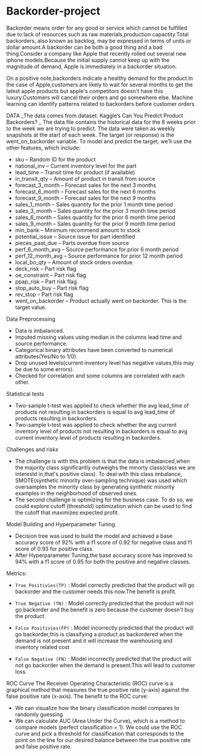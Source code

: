 # Backorder-project

Backorder means order for any good or service which cannot be fulfilled due to lack of resources such as raw materials,production capactity.Total backorders, also known as backlog, may be expressed in terms of units or dollar amount.A backorder can be both a good thing and a bad thing.Consider a company like Apple that recently rolled out several new iphone models.Because the initial supply cannot keep up with the magnitude of demand, Apple is immediately in a backorder situation.

On a positive note,backorders indicate a healthy demand for the product.In the case of Apple,customers are likely to wait for several months to get the latest apple products but apple's competitors doesn't have this luxury.Customers will cancel their orders and go somewhere else. Machine learning can identify patterns related to backorders before customer orders.



DATA _The data comes from dataset: Kaggle’s Can You Predict Product Backorders? _ The data file contains the historical data for the 8 weeks prior to the week we are trying to predict. The data were taken as weekly snapshots at the start of each week. The target (or response) is the went_on_backorder variable. To model and predict the target, we’ll use the other features, which include:

* sku – Random ID for the product
* national_inv – Current inventory level for the part
* lead_time – Transit time for product (if available)
* in_transit_qty – Amount of product in transit from source
* forecast_3_month – Forecast sales for the next 3 months
* forecast_6_month – Forecast sales for the next 6 months
* forecast_9_month – Forecast sales for the next 9 months
* sales_1_month – Sales quantity for the prior 1 month time period
* sales_3_month – Sales quantity for the prior 3 month time period
* sales_6_month – Sales quantity for the prior 6 month time period
* sales_9_month – Sales quantity for the prior 9 month time period
* min_bank – Minimum recommend amount to stock
* potential_issue – Source issue for part identified
* pieces_past_due – Parts overdue from source
* perf_6_month_avg – Source performance for prior 6 month period
* perf_12_month_avg – Source performance for prior 12 month period
* local_bo_qty – Amount of stock orders overdue
* deck_risk – Part risk flag
* oe_constraint – Part risk flag
* ppap_risk – Part risk flag
* stop_auto_buy – Part risk flag
* rev_stop – Part risk flag
* went_on_backorder – Product actually went on backorder. This is the target value.



Data Preprocessing
* Data is imbalanced.
* Imputed missing values using median in the columns lead time and source performance.
* Categorical binary attributes have been converted to numerical attributes(Yes/No to 1/0).
* Drop unused levels(current inventory level has negative values,this may be due to some errors).
* Checked for correlation and some columns are correlated with each other.


Statistical tests
* Two-sample t-test was applied to check whether the avg lead_time of products not resulting in backorders is equal to avg lead_time of products resulting in backorders.
* Two-sample t-test was applied to check whether the avg current inventory level of products not resulting in backorders is equal to avg current inventory level of products resulting in backorders.


Challenges and risks
* The challenge is with this problem is that the data is imbalanced,when the majority class significantly outweighs the minorty class(class we are interestd in,that's positive class). To deal with this class imbalance, SMOTE(synthetic minority over-sampling technique) was used which oversamples the minority class by generating synthetic minority examples in the neighborhood of observed ones.
* The second challenge is optimizing for the business case. To do so, we could explore cutoff (threshold) optimization which can be used to find the cutoff that maximizes expected profit.


Model Building and Hyperparameter Tuning.
* Decision tree was used to build the model and achieved a base accuracy score of 92% with a f1 score of 0.92 for negative class and f1 score of 0.93 for positive class.
* After Hyperparameter Tuning,the base accuracy score has improved to 94% with a f1 score of 0.95 for both the positive and negative classes.


Metrics:
* `True Positivies(TP)` : Model correctly predicted that the product will go backorder and the customer needs this now.The benefit is profit.

* `True Negative (TN)` : Model correctly predicted that the product will not go backorder and the benefit is zero because
  the customer doesn't buy the product.
  
* `False Positivies(FP)` : Model incorrectly predicted that the product will go backorder,this is classifying a product as backordered when the demand is not present and it will increase the warehousing and inventory related cost

* `False Negative (FN)` : Model incorrectly predicted that the product will not go backorder when the demand is present.This will lead to customer loss.


ROC Curve The Receiver Operating Characteristic (ROC) curve is a graphical method that measures the true positive rate (y-axis) against the false positive rate (x-axis). The benefit to the ROC curve:

* We can visualize how the binary classification model compares to randomly guessing
* We can calculate AUC (Area Under the Curve), which is a method to compare models (perfect classification = 1). We could use the ROC curve and pick a threshold for classification that corresponds to the point on the line for our desired balance between the true positive rate and false positive rate.


